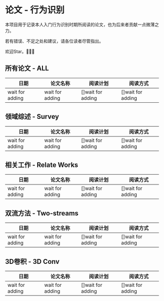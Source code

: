 # 论文 - 行为识别

本项目用于记录本人入门行为识别时期所阅读的论文，也为后来者贡献一点微薄之力。

若有错误、不足之处和建议，请各位读者尽管指出。

欢迎Star。:tada::tada::tada:


## 所有论文 - ALL


|       日期      |                                论文名称                              |        阅读计划      |       阅读方式        |
| --------------- | -------------------------------------------------------------------- | -------------------- | -------------------- |
| wait for adding |                            wait for adding                           |   []wait for adding  |   []wait for adding  |


## 领域综述 - Survey

|       日期      |                                论文名称                              |        阅读计划      |       阅读方式        |
| --------------- | -------------------------------------------------------------------- | -------------------- | -------------------- |
| wait for adding |                            wait for adding                           |   []wait for adding  |   []wait for adding  |


## 相关工作 - Relate Works

|       日期      |                                论文名称                              |        阅读计划      |       阅读方式        |
| --------------- | -------------------------------------------------------------------- | -------------------- | -------------------- |
| wait for adding |                            wait for adding                           |   []wait for adding  |   []wait for adding  |


## 双流方法 - Two-streams

|       日期      |                                论文名称                              |        阅读计划      |       阅读方式        |
| --------------- | -------------------------------------------------------------------- | -------------------- | -------------------- |
| wait for adding |                            wait for adding                           |   []wait for adding  |   []wait for adding  |


## 3D卷积 - 3D Conv

|       日期      |                                论文名称                              |        阅读计划      |       阅读方式        |
| --------------- | -------------------------------------------------------------------- | -------------------- | -------------------- |
| wait for adding |                            wait for adding                           |   []wait for adding  |   []wait for adding  |
